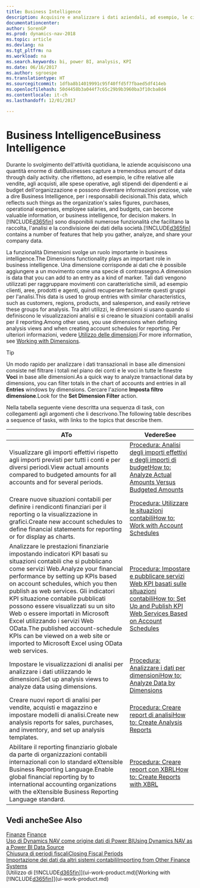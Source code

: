 ```yaml
---
title: Business Intelligence
description: Acquisire e analizzare i dati aziendali, ad esempio, le cifre relative alle vendite, agli acquisti, alle spese operative, agli stipendi dei dipendenti e ai budget che possono diventare informazioni preziose, vale a dire Business Intelligence, per prendere le decisioni.
documentationcenter: 
author: SorenGP
ms.prod: dynamics-nav-2018
ms.topic: article
ms.devlang: na
ms.tgt_pltfrm: na
ms.workload: na
ms.search.keywords: bi, power BI, analysis, KPI
ms.date: 06/16/2017
ms.author: sgroespe
ms.translationtype: HT
ms.sourcegitcommit: 1dfba8b14019991c95f40ffd5f7fbaed5df414eb
ms.openlocfilehash: 50d4458b3a044f7c65c29b9b3960ba3f10cba8d4
ms.contentlocale: it-ch
ms.lasthandoff: 12/01/2017

---
```

# <a name="business-intelligence"></a><span data-ttu-id="ff985-103">Business Intelligence</span><span class="sxs-lookup"><span data-stu-id="ff985-103">Business Intelligence</span></span>
<span data-ttu-id="ff985-104">Durante lo svolgimento dell'attività quotidiana, le aziende acquisiscono una quantità enorme di dati</span><span class="sxs-lookup"><span data-stu-id="ff985-104">Businesses capture a tremendous amount of data through daily activity.</span></span> <span data-ttu-id="ff985-105">che riflettono, ad esempio, le cifre relative alle vendite, agli acquisti, alle spese operative, agli stipendi dei dipendenti e ai budget dell'organizzazione e possono diventare informazioni preziose, vale a dire Business Intelligence, per i responsabili decisionali.</span><span class="sxs-lookup"><span data-stu-id="ff985-105">This data, which reflects such things as the organization's sales figures, purchases, operational expenses, employee salaries, and budgets, can become valuable information, or business intelligence, for decision makers.</span></span> <span data-ttu-id="ff985-106">In [!INCLUDE[d365fin](includes/d365fin_md.md)] sono disponibili numerose funzionalità che facilitano la raccolta, l'analisi e la condivisione dei dati della società.</span><span class="sxs-lookup"><span data-stu-id="ff985-106">[!INCLUDE[d365fin](includes/d365fin_md.md)] contains a number of features that help you gather, analyze, and share your company data.</span></span>

<span data-ttu-id="ff985-107">La funzionalità Dimensioni svolge un ruolo importante in business intelligence.</span><span class="sxs-lookup"><span data-stu-id="ff985-107">The Dimensions functionality plays an important role in business intelligence.</span></span> <span data-ttu-id="ff985-108">Una dimensione corrisponde ai dati che è possibile aggiungere a un movimento come una specie di contrassegno.</span><span class="sxs-lookup"><span data-stu-id="ff985-108">A dimension is data that you can add to an entry as a kind of marker.</span></span> <span data-ttu-id="ff985-109">Tali dati vengono utilizzati per raggruppare movimenti con caratteristiche simili, ad esempio clienti, aree, prodotti e agenti, quindi recuperare facilmente questi gruppi per l'analisi.</span><span class="sxs-lookup"><span data-stu-id="ff985-109">This data is used to group entries with similar characteristics, such as customers, regions, products, and salesperson, and easily retrieve these groups for analysis.</span></span> <span data-ttu-id="ff985-110">Tra altri utilizzi, le dimensioni si usano quando si definiscono le visualizzazioni analisi e si creano le situazioni contabili analisi per il reporting.</span><span class="sxs-lookup"><span data-stu-id="ff985-110">Among other uses, you use dimensions  when defining analysis views and when creating account schedules for reporting.</span></span> <span data-ttu-id="ff985-111">Per ulteriori informazioni, vedere [Utilizzo delle dimensioni](finance-dimensions.md).</span><span class="sxs-lookup"><span data-stu-id="ff985-111">For more information, see [Working with Dimensions](finance-dimensions.md).</span></span>

> [!TIP]
> <span data-ttu-id="ff985-112">Un modo rapido per analizzare i dati transazionali in base alle dimensioni consiste nel filtrare i totali nel piano dei conti e le voci in tutte le finestre **Voci** in base alle dimensioni.</span><span class="sxs-lookup"><span data-stu-id="ff985-112">As a quick way to analyze transactional data by dimensions, you can filter totals in the chart of accounts and entries in all **Entries** windows by dimensions.</span></span> <span data-ttu-id="ff985-113">Cercare l'azione **Imposta filtro dimensione**.</span><span class="sxs-lookup"><span data-stu-id="ff985-113">Look for the **Set Dimension Filter** action.</span></span>  

<span data-ttu-id="ff985-114">Nella tabella seguente viene descritta una sequenza di task, con collegamenti agli argomenti che li descrivono.</span><span class="sxs-lookup"><span data-stu-id="ff985-114">The following table describes a sequence of tasks, with links to the topics that describe them.</span></span>  

| <span data-ttu-id="ff985-115">A</span><span class="sxs-lookup"><span data-stu-id="ff985-115">To</span></span> | <span data-ttu-id="ff985-116">Vedere</span><span class="sxs-lookup"><span data-stu-id="ff985-116">See</span></span> |
| --- | --- |
|<span data-ttu-id="ff985-117">Visualizzare gli importi effettivi rispetto agli importi previsti per tutti i conti e per diversi periodi.</span><span class="sxs-lookup"><span data-stu-id="ff985-117">View actual amounts compared to budgeted amounts for all accounts and for several periods.</span></span>|[<span data-ttu-id="ff985-118">Procedura: Analisi degli importi effettivi e degli importi di budget</span><span class="sxs-lookup"><span data-stu-id="ff985-118">How to: Analyze Actual Amounts Versus Budgeted Amounts</span></span>](bi-how-analyze-actual-versus-budget.md)|
|<span data-ttu-id="ff985-119">Creare nuove situazioni contabili per definire i rendiconti finanziari per il reporting o la visualizzazione in grafici.</span><span class="sxs-lookup"><span data-stu-id="ff985-119">Create new account schedules to define financial statements for reporting or for display as charts.</span></span>|[<span data-ttu-id="ff985-120">Procedura: Utilizzare le situazioni contabili</span><span class="sxs-lookup"><span data-stu-id="ff985-120">How to: Work with Account Schedules</span></span>](bi-how-work-account-schedule.md)|
|<span data-ttu-id="ff985-121">Analizzare le prestazioni finanziarie impostando indicatori KPI basati su situazioni contabili che si pubblicano come servizi Web.</span><span class="sxs-lookup"><span data-stu-id="ff985-121">Analyze your financial performance by setting up KPIs based on account schedules, which you then publish as web services.</span></span> <span data-ttu-id="ff985-122">Gli indicatori KPI situazione contabile pubblicati possono essere visualizzati su un sito Web o essere importati in Microsoft Excel utilizzando i servizi Web OData.</span><span class="sxs-lookup"><span data-stu-id="ff985-122">The published account-schedule KPIs can be viewed on a web site or imported to Microsoft Excel using OData web services.</span></span>|[<span data-ttu-id="ff985-123">Procedura: Impostare e pubblicare servizi Web KPI basati sulle situazioni contabili</span><span class="sxs-lookup"><span data-stu-id="ff985-123">How to: Set Up and Publish KPI Web Services Based on Account Schedules</span></span>](bi-how-to-set-up-and-publish-kpi-web-services-based-on-account-schedules.md)|
|<span data-ttu-id="ff985-124">Impostare le visualizzazioni di analisi per analizzare i dati utilizzando le dimensioni.</span><span class="sxs-lookup"><span data-stu-id="ff985-124">Set up analysis views to analyze data using dimensions.</span></span>|[<span data-ttu-id="ff985-125">Procedura: Analizzare i dati per dimensioni</span><span class="sxs-lookup"><span data-stu-id="ff985-125">How to: Analyze Data by Dimensions</span></span>](bi-how-analyze-data-dimension.md)|
|<span data-ttu-id="ff985-126">Creare nuovi report di analisi per vendite, acquisti e magazzino e impostare modelli di analisi.</span><span class="sxs-lookup"><span data-stu-id="ff985-126">Create new analysis reports for sales, purchases, and inventory, and set up analysis templates.</span></span>|[<span data-ttu-id="ff985-127">Procedura: Creare report di analisi</span><span class="sxs-lookup"><span data-stu-id="ff985-127">How to: Create Analysis Reports</span></span>](bi-how-create-analysis-views-reports.md)|
|<span data-ttu-id="ff985-128">Abilitare il reporting finanziario globale da parte di organizzazioni contabili internazionali con lo standard eXtensible Business Reporting Language.</span><span class="sxs-lookup"><span data-stu-id="ff985-128">Enable global financial reporting by to international accounting organizations with the eXtensible Business Reporting Language standard.</span></span>|[<span data-ttu-id="ff985-129">Procedura: Creare report con XBRL</span><span class="sxs-lookup"><span data-stu-id="ff985-129">How to: Create Reports with XBRL</span></span>](bi-create-reports-with-xbrl.md)|

## <a name="see-also"></a><span data-ttu-id="ff985-130">Vedi anche</span><span class="sxs-lookup"><span data-stu-id="ff985-130">See Also</span></span>
<span data-ttu-id="ff985-131">[Finanze](finance.md)  </span><span class="sxs-lookup"><span data-stu-id="ff985-131">[Finance](finance.md)  </span></span>  
[<span data-ttu-id="ff985-132">Uso di Dynamics NAV come origine dati di Power BI</span><span class="sxs-lookup"><span data-stu-id="ff985-132">Using Dynamics NAV as a Power BI Data Source</span></span>](across-how-use-financials-data-source-powerbi.md)  
[<span data-ttu-id="ff985-133">Chiusura di periodi fiscali</span><span class="sxs-lookup"><span data-stu-id="ff985-133">Closing Fiscal Periods</span></span>](year-close-years-periods.md)  
[<span data-ttu-id="ff985-134">Importazione dei dati da altri sistemi contabili</span><span class="sxs-lookup"><span data-stu-id="ff985-134">Importing from Other Finance Systems</span></span>](upload-data.md)  
<span data-ttu-id="ff985-135">[Utilizzo di [!INCLUDE[d365fin](includes/d365fin_md.md)]](ui-work-product.md)</span><span class="sxs-lookup"><span data-stu-id="ff985-135">[Working with [!INCLUDE[d365fin](includes/d365fin_md.md)]](ui-work-product.md)</span></span>

